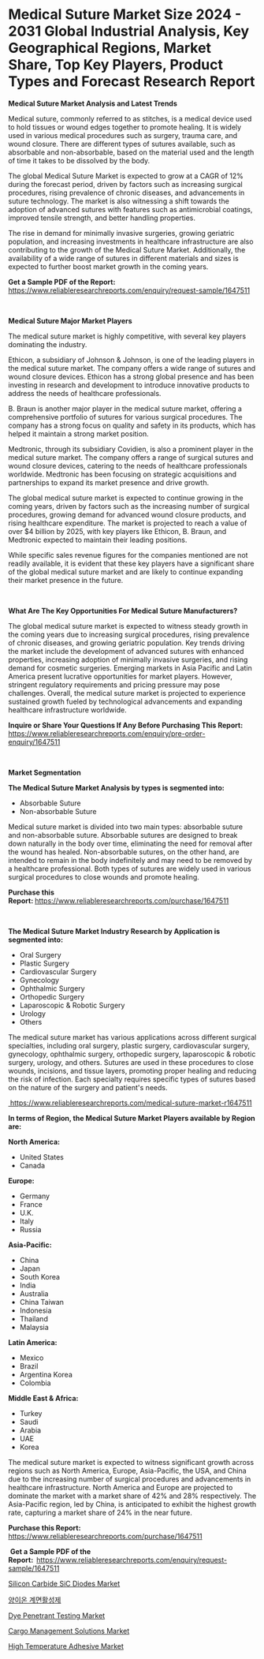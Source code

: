 <p><h1>Medical Suture Market Size 2024 - 2031 Global Industrial Analysis, Key Geographical Regions, Market Share, Top Key Players, Product Types and Forecast Research Report</h1></p><p><strong>Medical Suture Market Analysis and Latest Trends</strong></p>
<p><p>Medical suture, commonly referred to as stitches, is a medical device used to hold tissues or wound edges together to promote healing. It is widely used in various medical procedures such as surgery, trauma care, and wound closure. There are different types of sutures available, such as absorbable and non-absorbable, based on the material used and the length of time it takes to be dissolved by the body.</p><p>The global Medical Suture Market is expected to grow at a CAGR of 12% during the forecast period, driven by factors such as increasing surgical procedures, rising prevalence of chronic diseases, and advancements in suture technology. The market is also witnessing a shift towards the adoption of advanced sutures with features such as antimicrobial coatings, improved tensile strength, and better handling properties.</p><p>The rise in demand for minimally invasive surgeries, growing geriatric population, and increasing investments in healthcare infrastructure are also contributing to the growth of the Medical Suture Market. Additionally, the availability of a wide range of sutures in different materials and sizes is expected to further boost market growth in the coming years.</p></p>
<p><strong>Get a Sample PDF of the Report:&nbsp;</strong> <a href="https://www.reliableresearchreports.com/enquiry/request-sample/1647511">https://www.reliableresearchreports.com/enquiry/request-sample/1647511</a></p>
<p>&nbsp;</p>
<p><strong>Medical Suture Major Market Players</strong></p>
<p><p>The medical suture market is highly competitive, with several key players dominating the industry. </p><p>Ethicon, a subsidiary of Johnson & Johnson, is one of the leading players in the medical suture market. The company offers a wide range of sutures and wound closure devices. Ethicon has a strong global presence and has been investing in research and development to introduce innovative products to address the needs of healthcare professionals.</p><p>B. Braun is another major player in the medical suture market, offering a comprehensive portfolio of sutures for various surgical procedures. The company has a strong focus on quality and safety in its products, which has helped it maintain a strong market position.</p><p>Medtronic, through its subsidiary Covidien, is also a prominent player in the medical suture market. The company offers a range of surgical sutures and wound closure devices, catering to the needs of healthcare professionals worldwide. Medtronic has been focusing on strategic acquisitions and partnerships to expand its market presence and drive growth.</p><p>The global medical suture market is expected to continue growing in the coming years, driven by factors such as the increasing number of surgical procedures, growing demand for advanced wound closure products, and rising healthcare expenditure. The market is projected to reach a value of over $4 billion by 2025, with key players like Ethicon, B. Braun, and Medtronic expected to maintain their leading positions.</p><p>While specific sales revenue figures for the companies mentioned are not readily available, it is evident that these key players have a significant share of the global medical suture market and are likely to continue expanding their market presence in the future.</p></p>
<p>&nbsp;</p>
<p><strong>What Are The Key Opportunities For Medical Suture Manufacturers?</strong></p>
<p><p>The global medical suture market is expected to witness steady growth in the coming years due to increasing surgical procedures, rising prevalence of chronic diseases, and growing geriatric population. Key trends driving the market include the development of advanced sutures with enhanced properties, increasing adoption of minimally invasive surgeries, and rising demand for cosmetic surgeries. Emerging markets in Asia Pacific and Latin America present lucrative opportunities for market players. However, stringent regulatory requirements and pricing pressure may pose challenges. Overall, the medical suture market is projected to experience sustained growth fueled by technological advancements and expanding healthcare infrastructure worldwide.</p></p>
<p><strong>Inquire or Share Your Questions If Any Before Purchasing This Report:</strong> <a href="https://www.reliableresearchreports.com/enquiry/pre-order-enquiry/1647511">https://www.reliableresearchreports.com/enquiry/pre-order-enquiry/1647511</a></p>
<p>&nbsp;</p>
<p><strong>Market Segmentation</strong></p>
<p><strong>The Medical Suture Market Analysis by types is segmented into:</strong></p>
<p><ul><li>Absorbable Suture</li><li>Non-absorbable Suture</li></ul></p>
<p><p>Medical suture market is divided into two main types: absorbable suture and non-absorbable suture. Absorbable sutures are designed to break down naturally in the body over time, eliminating the need for removal after the wound has healed. Non-absorbable sutures, on the other hand, are intended to remain in the body indefinitely and may need to be removed by a healthcare professional. Both types of sutures are widely used in various surgical procedures to close wounds and promote healing.</p></p>
<p><strong>Purchase this Report:&nbsp;</strong><a href="https://www.reliableresearchreports.com/purchase/1647511">https://www.reliableresearchreports.com/purchase/1647511</a></p>
<p>&nbsp;</p>
<p><strong>The Medical Suture Market Industry Research by Application is segmented into:</strong></p>
<p><ul><li>Oral Surgery</li><li>Plastic Surgery</li><li>Cardiovascular Surgery</li><li>Gynecology</li><li>Ophthalmic Surgery</li><li>Orthopedic Surgery</li><li>Laparoscopic & Robotic Surgery</li><li>Urology</li><li>Others</li></ul></p>
<p><p>The medical suture market has various applications across different surgical specialties, including oral surgery, plastic surgery, cardiovascular surgery, gynecology, ophthalmic surgery, orthopedic surgery, laparoscopic & robotic surgery, urology, and others. Sutures are used in these procedures to close wounds, incisions, and tissue layers, promoting proper healing and reducing the risk of infection. Each specialty requires specific types of sutures based on the nature of the surgery and patient's needs.</p></p>
<p><a href="https://www.reliableresearchreports.com/medical-suture-market-r1647511">&nbsp;https://www.reliableresearchreports.com/medical-suture-market-r1647511</a></p>
<p><strong>In terms of Region, the Medical Suture Market Players available by Region are:</strong></p>
<p>
    <p> <strong> North America: </strong>
        <ul>
            <li>United States</li>
            <li>Canada</li>
        </ul>
        </p> 
    <p> <strong> Europe: </strong>
        <ul>
            <li>Germany</li>
            <li>France</li>
            <li>U.K.</li>
            <li>Italy</li>
            <li>Russia</li>
        </ul>
        </p> 
    <p> <strong> Asia-Pacific: </strong>
        <ul>
            <li>China</li>
            <li>Japan</li>
            <li>South Korea</li>
            <li>India</li>
            <li>Australia</li>
            <li>China Taiwan</li>
            <li>Indonesia</li>
            <li>Thailand</li>
            <li>Malaysia</li>
        </ul>
        </p> 
    <p> <strong> Latin America: </strong>
        <ul>
            <li>Mexico</li>
            <li>Brazil</li>
            <li>Argentina Korea</li>
            <li>Colombia</li>
        </ul>
        </p> 
    <p> <strong> Middle East & Africa: </strong>
        <ul>
            <li>Turkey</li>
            <li>Saudi</li>
            <li>Arabia</li>
            <li>UAE</li>
            <li>Korea</li>
        </ul>
    </p>
    </p>
<p><p>The medical suture market is expected to witness significant growth across regions such as North America, Europe, Asia-Pacific, the USA, and China due to the increasing number of surgical procedures and advancements in healthcare infrastructure. North America and Europe are projected to dominate the market with a market share of 42% and 28% respectively. The Asia-Pacific region, led by China, is anticipated to exhibit the highest growth rate, capturing a market share of 24% in the near future.</p></p>
<p><strong>Purchase this Report: </strong><a href="https://www.reliableresearchreports.com/purchase/1647511">https://www.reliableresearchreports.com/purchase/1647511</a></p>
<p>&nbsp;<strong>Get a Sample PDF of the Report:&nbsp;&nbsp;</strong><a href="https://www.reliableresearchreports.com/enquiry/request-sample/1647511">https://www.reliableresearchreports.com/enquiry/request-sample/1647511</a></p>
<p><strong></strong></p>
<p><p><a href="https://medium.com/@susanwest38/global-silicon-carbide-sic-diodes-market-size-and-market-trends-analysis-by-regional-outlook-9cc1c3910958">Silicon Carbide SiC Diodes Market</a></p><p><a href="https://medium.com/@puputzim_20688/%EC%96%91%EC%9D%B4%EC%98%A8-%EA%B3%84%EB%A9%B4%ED%99%9C%EC%84%B1%EC%A0%9C-%EC%8B%9C%EC%9E%A5-%EB%8F%99%ED%96%A5-%EC%8B%9C%EC%9E%A5-%EC%84%B8%EB%B6%84%ED%99%94%EC%97%90-%EB%8C%80%ED%95%9C-%EC%84%B8%EB%B6%80%EC%A0%81%EC%9D%B8-%EC%97%B0%EA%B5%AC-%EB%B0%8F-%EC%8B%A0%ED%9D%A5-%ED%8A%B8%EB%A0%8C%EB%93%9C%EC%9D%98-%EC%A4%91%EC%9A%94%EC%84%B1-%EB%B6%84%EC%84%9D-b36e51fc1917">양이온 계면활성제</a></p><p><a href="https://issuu.com/reportprime-2/docs/dye-penetrant-testing-market-size-2030.pptx">Dye Penetrant Testing Market</a></p><p><a href="https://issuu.com/reportprime-2/docs/cargo-management-solutions-market-size-2030.pptx">Cargo Management Solutions Market</a></p><p><a href="https://www.linkedin.com/pulse/analyzing-high-temperature-adhesive-market-dynamics-growth-doshc?trackingId=%2FtewMtVGQhayUgFt2Ju9fg%3D%3D">High Temperature Adhesive Market</a></p></p>